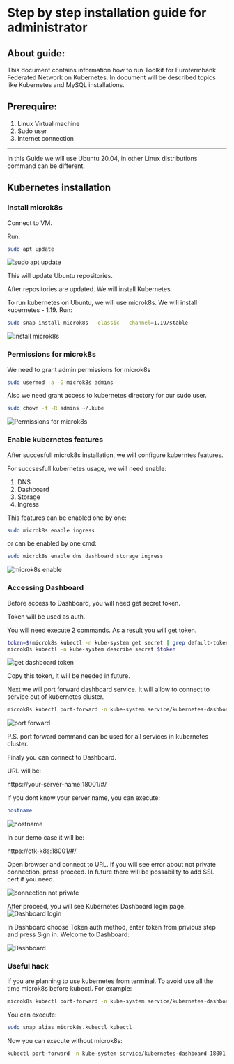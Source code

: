 
# Step by step installation guide for administrator

## About guide:
This document contains information how to run Toolkit for Eurotermbank Federated Network on Kubernetes. In document will be described topics like Kubernetes and MySQL installations.

## Prerequire:
1) Linux Virtual machine
2) Sudo user
3) Internet connection
---
In this Guide we will use Ubuntu 20.04, in other Linux distributions command can be different.

## Kubernetes installation
### Install microk8s
Connect to VM.

Run:
```bash
sudo apt update
```
![sudo apt update](img/apt-update.png "sudo apt update")

This will update Ubuntu repositories.

After repositories are updated. We will install Kubernetes.

To run kubernetes on Ubuntu, we will use microk8s.
We will install kubernetes - 1.19.
Run:
```bash
sudo snap install microk8s --classic --channel=1.19/stable
```
![install microk8s](img/install-microk8s.png "install microk8s")

### Permissions for microk8s

We need to grant admin permissions for microk8s

```bash
sudo usermod -a -G microk8s admins
```
Also we need grant access to kubernetes directory for our sudo user.

```bash
sudo chown -f -R admins ~/.kube
```

![Permissions for microk8s](img/permissions-microk8s.png "Permissions for microk8s")

### Enable kubernetes features

After succesfull microk8s installation, we will configure kuberntes features.

For succsesfull kubernetes usage, we will need enable:
1) DNS
2) Dashboard
3) Storage
4) Ingress

This features can be enabled one by one:
```bash
sudo microk8s enable ingress
```

or can be enabled by one cmd:

```bash
sudo microk8s enable dns dashboard storage ingress
```
![microk8s enable](img/microk8s-enable.png "microk8s enable")

### Accessing Dashboard

Before access to Dashboard, you will need get secret token.

Token will be used as auth.

You will need execute 2 commands. As a result you will get token.

```bash
token=$(microk8s kubectl -n kube-system get secret | grep default-token | cut -d " " -f1)
microk8s kubectl -n kube-system describe secret $token
```

![get dashboard token](img/dashboard-token.png "get dashboard token")

Copy this token, it will be needed in future.

Next we will port forward dashboard service. It will allow to connect to service out of kubernetes cluster.

```bash
microk8s kubectl port-forward -n kube-system service/kubernetes-dashboard 18001:443 --address=0.0.0.0
```
![port forward](img/port-forward.png "port forward")

P.S. port forward command can be used for all services in kubernetes cluster.

Finaly you can connect to Dashboard.

URL will be:

https://your-server-name:18001/#/

If you dont know your server name, you can execute:
```bash
hostname
```

![hostname](img/hostname.png "hostname")


In our demo case it will be:

https://otk-k8s:18001/#/


Open browser and connect to URL.
If you will see error about not private connection, press proceed. In future there will be possability to add SSL cert if you need.

![connection not private](img/connection-not-private.png "connection not private")



After proceed, you will see Kubernetes Dashboard login page.
![Dashboard login](img/dashboard-login.png "Dashboard login")


In Dashboard choose Token auth method, enter token from privious step and press Sign in.
Welcome to Dashboard:

![Dashboard ](img/dashboard.png "Dashboard ")


### Useful hack

If you are planning to use kubernetes from terminal. To avoid use all the time microk8s before kubectl. For example:
```bash
microk8s kubectl port-forward -n kube-system service/kubernetes-dashboard 18001:443 --address=0.0.0.0
```

You can execute:
```bash
sudo snap alias microk8s.kubectl kubectl
```

Now you can execute without microk8s:

```bash
kubectl port-forward -n kube-system service/kubernetes-dashboard 18001:443 --address=0.0.0.0
```
